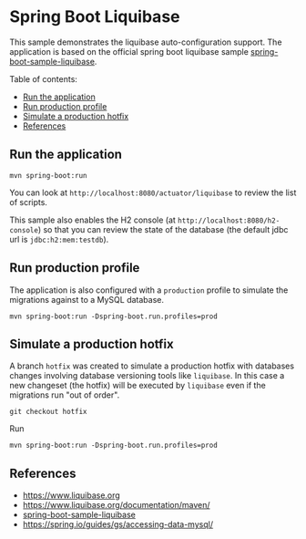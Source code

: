 # Spring Boot Liquibase

This sample demonstrates the liquibase auto-configuration support.
The application is based on the official spring boot liquibase sample [spring-boot-sample-liquibase].   

Table of contents:
* [Run the application](#run-the-application)
* [Run production profile](#run-production-profile)
* [Simulate a production hotfix](#simulate-a-production-hotfix)
* [References](#references)

## Run the application

```
mvn spring-boot:run
```

You can look at `http://localhost:8080/actuator/liquibase` to review the list of
scripts.

This sample also enables the H2 console (at `http://localhost:8080/h2-console`)
so that you can review the state of the database (the default jdbc url is
`jdbc:h2:mem:testdb`).

## Run production profile

The application is also configured with a `production` profile to simulate the migrations against to a MySQL database.

```
mvn spring-boot:run -Dspring-boot.run.profiles=prod
```

## Simulate a production hotfix

A branch `hotfix` was created to simulate a production hotfix with databases changes involving database versioning tools like `liquibase`.
In this case a new changeset (the hotfix) will be executed by `liquibase` even if the migrations run "out of order".    

```
git checkout hotfix
```
Run 
```
mvn spring-boot:run -Dspring-boot.run.profiles=prod
```

## References

* https://www.liquibase.org
* https://www.liquibase.org/documentation/maven/
* [spring-boot-sample-liquibase]
* https://spring.io/guides/gs/accessing-data-mysql/

[spring-boot-sample-liquibase]: https://github.com/spring-projects/spring-boot/tree/2.1.x/spring-boot-samples/spring-boot-sample-liquibase
